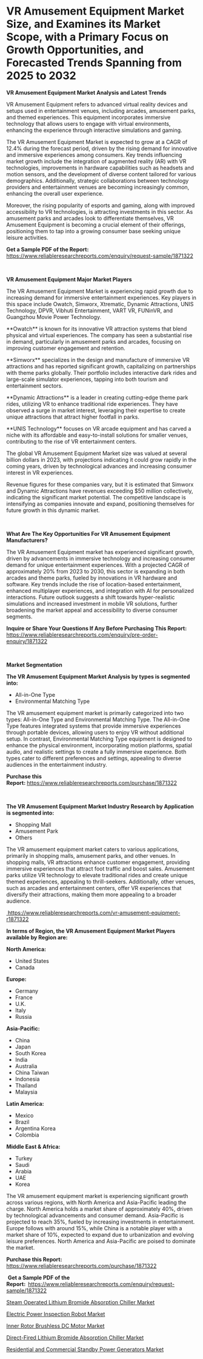 <p><h1>VR Amusement Equipment Market Size, and Examines its Market Scope, with a Primary Focus on Growth Opportunities, and Forecasted Trends Spanning from 2025 to 2032</h1></p><p><strong>VR Amusement Equipment Market Analysis and Latest Trends</strong></p>
<p><p>VR Amusement Equipment refers to advanced virtual reality devices and setups used in entertainment venues, including arcades, amusement parks, and themed experiences. This equipment incorporates immersive technology that allows users to engage with virtual environments, enhancing the experience through interactive simulations and gaming.</p><p>The VR Amusement Equipment Market is expected to grow at a CAGR of 12.4% during the forecast period, driven by the rising demand for innovative and immersive experiences among consumers. Key trends influencing market growth include the integration of augmented reality (AR) with VR technologies, improvements in hardware capabilities such as headsets and motion sensors, and the development of diverse content tailored for various demographics. Additionally, strategic collaborations between technology providers and entertainment venues are becoming increasingly common, enhancing the overall user experience.</p><p>Moreover, the rising popularity of esports and gaming, along with improved accessibility to VR technologies, is attracting investments in this sector. As amusement parks and arcades look to differentiate themselves, VR Amusement Equipment is becoming a crucial element of their offerings, positioning them to tap into a growing consumer base seeking unique leisure activities.</p></p>
<p><strong>Get a Sample PDF of the Report:&nbsp;</strong> <a href="https://www.reliableresearchreports.com/enquiry/request-sample/1871322?utm_campaign=33&utm_medium=2&utm_source=Github&utm_content=ia&utm_term=28022025&utm_id=vr-amusement-equipment">https://www.reliableresearchreports.com/enquiry/request-sample/1871322</a></p>
<p>&nbsp;</p>
<p><strong>VR Amusement Equipment Major Market Players</strong></p>
<p><p>The VR Amusement Equipment Market is experiencing rapid growth due to increasing demand for immersive entertainment experiences. Key players in this space include Owatch, Simworx, Xtrematic, Dynamic Attractions, UNIS Technology, DPVR, Vibhuti Entertainment, VART VR, FUNinVR, and Guangzhou Movie Power Technology.</p><p>**Owatch** is known for its innovative VR attraction systems that blend physical and virtual experiences. The company has seen a substantial rise in demand, particularly in amusement parks and arcades, focusing on improving customer engagement and retention.</p><p>**Simworx** specializes in the design and manufacture of immersive VR attractions and has reported significant growth, capitalizing on partnerships with theme parks globally. Their portfolio includes interactive dark rides and large-scale simulator experiences, tapping into both tourism and entertainment sectors.</p><p>**Dynamic Attractions** is a leader in creating cutting-edge theme park rides, utilizing VR to enhance traditional ride experiences. They have observed a surge in market interest, leveraging their expertise to create unique attractions that attract higher footfall in parks.</p><p>**UNIS Technology** focuses on VR arcade equipment and has carved a niche with its affordable and easy-to-install solutions for smaller venues, contributing to the rise of VR entertainment centers.</p><p>The global VR Amusement Equipment Market size was valued at several billion dollars in 2023, with projections indicating it could grow rapidly in the coming years, driven by technological advances and increasing consumer interest in VR experiences.</p><p>Revenue figures for these companies vary, but it is estimated that Simworx and Dynamic Attractions have revenues exceeding $50 million collectively, indicating the significant market potential. The competitive landscape is intensifying as companies innovate and expand, positioning themselves for future growth in this dynamic market.</p></p>
<p>&nbsp;</p>
<p><strong>What Are The Key Opportunities For VR Amusement Equipment Manufacturers?</strong></p>
<p><p>The VR Amusement Equipment market has experienced significant growth, driven by advancements in immersive technology and increasing consumer demand for unique entertainment experiences. With a projected CAGR of approximately 20% from 2023 to 2030, this sector is expanding in both arcades and theme parks, fueled by innovations in VR hardware and software. Key trends include the rise of location-based entertainment, enhanced multiplayer experiences, and integration with AI for personalized interactions. Future outlook suggests a shift towards hyper-realistic simulations and increased investment in mobile VR solutions, further broadening the market appeal and accessibility to diverse consumer segments.</p></p>
<p><strong>Inquire or Share Your Questions If Any Before Purchasing This Report:</strong> <a href="https://www.reliableresearchreports.com/enquiry/pre-order-enquiry/1871322?utm_campaign=33&utm_medium=2&utm_source=Github&utm_content=ia&utm_term=28022025&utm_id=vr-amusement-equipment">https://www.reliableresearchreports.com/enquiry/pre-order-enquiry/1871322</a></p>
<p>&nbsp;</p>
<p><strong>Market Segmentation</strong></p>
<p><strong>The VR Amusement Equipment Market Analysis by types is segmented into:</strong></p>
<p><ul><li>All-in-One Type</li><li>Environmental Matching Type</li></ul></p>
<p><p>The VR amusement equipment market is primarily categorized into two types: All-in-One Type and Environmental Matching Type. The All-in-One Type features integrated systems that provide immersive experiences through portable devices, allowing users to enjoy VR without additional setup. In contrast, Environmental Matching Type equipment is designed to enhance the physical environment, incorporating motion platforms, spatial audio, and realistic settings to create a fully immersive experience. Both types cater to different preferences and settings, appealing to diverse audiences in the entertainment industry.</p></p>
<p><strong>Purchase this Report:&nbsp;</strong><a href="https://www.reliableresearchreports.com/purchase/1871322?utm_campaign=33&utm_medium=2&utm_source=Github&utm_content=ia&utm_term=28022025&utm_id=vr-amusement-equipment">https://www.reliableresearchreports.com/purchase/1871322</a></p>
<p>&nbsp;</p>
<p><strong>The VR Amusement Equipment Market Industry Research by Application is segmented into:</strong></p>
<p><ul><li>Shopping Mall</li><li>Amusement Park</li><li>Others</li></ul></p>
<p><p>The VR amusement equipment market caters to various applications, primarily in shopping malls, amusement parks, and other venues. In shopping malls, VR attractions enhance customer engagement, providing immersive experiences that attract foot traffic and boost sales. Amusement parks utilize VR technology to elevate traditional rides and create unique themed experiences, appealing to thrill-seekers. Additionally, other venues, such as arcades and entertainment centers, offer VR experiences that diversify their attractions, making them more appealing to a broader audience.</p></p>
<p><a href="https://www.reliableresearchreports.com/vr-amusement-equipment-r1871322?utm_campaign=33&utm_medium=2&utm_source=Github&utm_content=ia&utm_term=28022025&utm_id=vr-amusement-equipment">&nbsp;https://www.reliableresearchreports.com/vr-amusement-equipment-r1871322</a></p>
<p><strong>In terms of Region, the VR Amusement Equipment Market Players available by Region are:</strong></p>
<p>
    <p> <strong> North America: </strong>
        <ul>
            <li>United States</li>
            <li>Canada</li>
        </ul>
        </p> 
    <p> <strong> Europe: </strong>
        <ul>
            <li>Germany</li>
            <li>France</li>
            <li>U.K.</li>
            <li>Italy</li>
            <li>Russia</li>
        </ul>
        </p> 
    <p> <strong> Asia-Pacific: </strong>
        <ul>
            <li>China</li>
            <li>Japan</li>
            <li>South Korea</li>
            <li>India</li>
            <li>Australia</li>
            <li>China Taiwan</li>
            <li>Indonesia</li>
            <li>Thailand</li>
            <li>Malaysia</li>
        </ul>
        </p> 
    <p> <strong> Latin America: </strong>
        <ul>
            <li>Mexico</li>
            <li>Brazil</li>
            <li>Argentina Korea</li>
            <li>Colombia</li>
        </ul>
        </p> 
    <p> <strong> Middle East & Africa: </strong>
        <ul>
            <li>Turkey</li>
            <li>Saudi</li>
            <li>Arabia</li>
            <li>UAE</li>
            <li>Korea</li>
        </ul>
    </p>
    </p>
<p><p>The VR amusement equipment market is experiencing significant growth across various regions, with North America and Asia-Pacific leading the charge. North America holds a market share of approximately 40%, driven by technological advancements and consumer demand. Asia-Pacific is projected to reach 35%, fueled by increasing investments in entertainment. Europe follows with around 15%, while China is a notable player with a market share of 10%, expected to expand due to urbanization and evolving leisure preferences. North America and Asia-Pacific are poised to dominate the market.</p></p>
<p><strong>Purchase this Report: </strong><a href="https://www.reliableresearchreports.com/purchase/1871322?utm_campaign=33&utm_medium=2&utm_source=Github&utm_content=ia&utm_term=28022025&utm_id=vr-amusement-equipment">https://www.reliableresearchreports.com/purchase/1871322</a></p>
<p>&nbsp;<strong>Get a Sample PDF of the Report:&nbsp;&nbsp;</strong><a href="https://www.reliableresearchreports.com/enquiry/request-sample/1871322?utm_campaign=33&utm_medium=2&utm_source=Github&utm_content=ia&utm_term=28022025&utm_id=vr-amusement-equipment">https://www.reliableresearchreports.com/enquiry/request-sample/1871322</a></p>
<p><strong></strong></p>
<p><p><a href="https://github.com/tafuaraasswn/Market-Research-Report-List-1/blob/main/steam-operated-lithium-bromide-absorption-chiller-market.md?utm_campaign=33&utm_medium=2&utm_source=Github&utm_content=ia&utm_term=28022025&utm_id=vr-amusement-equipment">Steam Operated Lithium Bromide Absorption Chiller Market</a></p><p><a href="https://github.com/welidaeisya/Market-Research-Report-List-1/blob/main/electric-power-inspection-robot-market.md?utm_campaign=33&utm_medium=2&utm_source=Github&utm_content=ia&utm_term=28022025&utm_id=vr-amusement-equipment">Electric Power Inspection Robot Market</a></p><p><a href="https://github.com/anesimazikpd/Market-Research-Report-List-1/blob/main/inner-rotor-brushless-dc-motor-market.md?utm_campaign=33&utm_medium=2&utm_source=Github&utm_content=ia&utm_term=28022025&utm_id=vr-amusement-equipment">Inner Rotor Brushless DC Motor Market</a></p><p><a href="https://github.com/peggiputra7o/Market-Research-Report-List-1/blob/main/direct-fired-lithium-bromide-absorption-chiller-market.md?utm_campaign=33&utm_medium=2&utm_source=Github&utm_content=ia&utm_term=28022025&utm_id=vr-amusement-equipment">Direct-Fired Lithium Bromide Absorption Chiller Market</a></p><p><a href="https://github.com/donsonjupa/Market-Research-Report-List-1/blob/main/residential-and-commercial-standby-power-generators-market.md?utm_campaign=33&utm_medium=2&utm_source=Github&utm_content=ia&utm_term=28022025&utm_id=vr-amusement-equipment">Residential and Commercial Standby Power Generators Market</a></p></p>